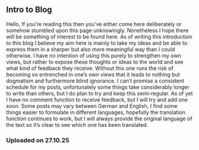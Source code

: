 ## Intro to Blog
Hello,
If you’re reading this then you’ve either come here deliberately or somehow stumbled upon this page unknowingly. Nonetheless I hope there will be something of interest to be found here. As of writing this introduction to this blog I believe my aim here is mainly to take my ideas and be able to express them in a sharper but also more meaningful way than I could otherwise. I have no intention of using this purely to strengthen my own views, but rather to expose these thoughts or ideas to the world and see what kind of feedback they receive. Without this one runs the risk of becoming so entrenched in one’s own views that it leads to nothing but dogmatism and furthermore blind ignorance. I can’t promise a consistent schedule for my posts, unfortunately some things take considerably longer to write than others, but I do plan to try and keep this semi-regular. As of yet I have no comment function to receive feedback, but I will try and add one soon. Some posts may vary between German and English, I find some things easier to formulate in different languages, hopefully the translation function continues to work, but I will always provide the original language of the text so it’s clear to see which one has been translated. 

### Uploaded on 27.10.25